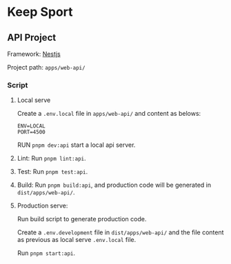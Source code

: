 # Keep Sport

## API Project

Framework: [Nestjs](https://nestjs.com/)

Project path: ```apps/web-api/```

### Script

1. Local serve
  
    Create a ```.env.local``` file in ```apps/web-api/``` and content as belows:

    ```env
    ENV=LOCAL
    PORT=4500
    ```

    RUN ```pnpm dev:api``` start a local api server.
  
2. Lint: Run ```pnpm lint:api```.
3. Test: Run ```pnpm test:api```.
4. Build: Run ```pnpm build:api```, and production code will be generated in ```dist/apps/web-api/```.

5. Production serve:

    Run build script to generate production code.

    Create a ```.env.development``` file in ```dist/apps/web-api/``` and the file content as previous as local serve ```.env.local``` file.

    Run ```pnpm start:api```.
